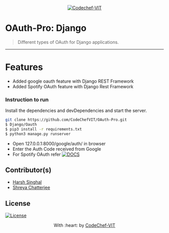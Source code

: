 <p align="center"><a href="http://www.codechefvit.com" target="_blank"><img src="https://s3.amazonaws.com/codechef_shared/sites/all/themes/abessive/logo-3.png" title="CodeChef-VIT" alt="Codechef-VIT"></a>
</p>

# OAuth-Pro: Django
> Different types of OAuth for Django applications.
---


# Features

- Added google oauth feature with Django REST Framework
- Added Spotify OAuth feature with Django Rest Framework

### Instruction to run 

Install the dependencies and devDependencies and start the server.

```sh
git clone https://github.com/CodeChefVIT/OAuth-Pro.git
$ Django/Oauth
$ pip3 install -r requirements.txt
$ python3 manage.py runserver
```

- Open 127.0.0.1:8000/google/auth/ in browser
- Enter the Auth Code received from Google
- For Spotify OAuth refer 
[![DOCS](https://img.shields.io/badge/Documentation-see%20docs-green?style=flat-square&logo=appveyor)](https://documenter.getpostman.com/view/7941616/TVRecVLo) 

## Contributor(s)
- [Harsh Singhal](https://github.com/hsrambo07)
- [Shreya Chatterjee](https://github.com/Shreya549)

## License
[![License](http://img.shields.io/:license-mit-blue.svg?style=flat-square)](http://badges.mit-license.org)

<p align="center">
	With :heart: by <a href="http://www.codechefvit.com" target="_blank">CodeChef-VIT</a>
</p>
